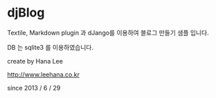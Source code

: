 djBlog
======

Textile, Markdown plugin 과 dJango를 이용하여 블로그 만들기 샘플 입니다.

DB 는 sqlite3 를 이용하였습니다.

create by Hana Lee

http://www.leehana.co.kr

since 2013 / 6 / 29
